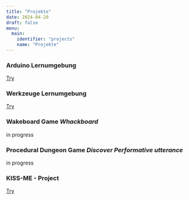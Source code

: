 ```yaml
---
title: "Projekte"
date: 2024-04-20
draft: false
menu:
  main:
    identifier: "projects"
    name: "Projekte"
---
```


### Arduino Lernumgebung
[Try](https://ph181.github.io/arduino/)

### Werkzeuge Lernumgebung
[Try](https://ph181.github.io/werkzeuge/)

### Wakeboard Game _Whackboard_
in progress

### Procedural Dungeon Game _Discover Performative utterance_
in progress

### KISS-ME - Project
[Try](https://prof-seemann.de/kissme/?id=&v=&t=0&it=0&s=&l=de&f=html&tags=&z=3)